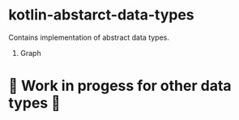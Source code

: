 # kotlin-abstarct-data-types

Contains implementation of abstract data types.

1. Graph

# 🚧 Work in progess for other data types 🚧
